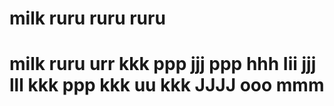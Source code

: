 # milk ruru ruru ruru
# milk ruru urr kkk ppp jjj ppp hhh Iii jjj lll kkk ppp kkk uu kkk JJJJ ooo mmm

